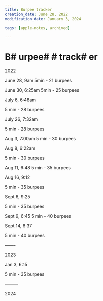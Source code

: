 ```yaml
---
title: Burpee tracker
creation_date: June 28, 2022
modification_date: January 3, 2024

tags: [apple-notes, archived]

---
```



# B# urpee#  # track# er
2022

June 28, 9am
5min - 21 burpees

June 30, 6:25am
5min - 25 burpees 

July 6, 6:48am

5 min - 28 burpees 

July 26, 7:32am

5 min - 28 burpees 

Aug 3, 7:00am
5 min - 30 burpees 

Aug 8, 6:22am

5 min - 30 burpees

Aug 11, 6:48
5 min - 35 burpees

Aug 16, 9:12

5 min - 35 burpees 

Sept 6, 9:25

5 min -  35 burpees 

Sept 9, 6:45
5 min - 40 burpees 

Sept 14, 6:37

5 min - 40 burpees

——-

2023

Jan 3, 6:15

5 min - 35 burpees 

———

2024

